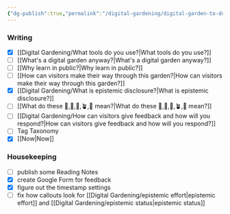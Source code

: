 ```yaml
---
{"dg-publish":true,"permalink":"/digital-gardening/digital-garden-to-do-list/","created":"2024-07-21T20:27:34.920+08:00","updated":"2024-07-29T11:39:47.164+08:00"}
---
```


### Writing
- [x] [[Digital Gardening/What tools do you use?\|What tools do you use?]]
- [ ] [[What's a digital garden anyway?\|What's a digital garden anyway?]]
- [ ] [[Why learn in public?\|Why learn in public?]]
- [ ] [[How can visitors make their way through this garden?\|How can visitors make their way through this garden?]]
- [x] [[Digital Gardening/What is epistemic disclosure?\|What is epistemic disclosure?]]
- [ ] [[What do these 🫚,🫛,🌱,🪴,🌳 mean?\|What do these 🫚,🫛,🌱,🪴,🌳 mean?]]
- [ ] [[Digital Gardening/How can visitors give feedback and how will you respond?\|How can visitors give feedback and how will you respond?]]
- [ ] Tag Taxonomy
- [x] [[Now\|Now]]

### Housekeeping
- [ ] publish some Reading Notes
- [x] create Google Form for feedback
- [x] figure out the timestamp settings
- [ ] fix how callouts look for [[Digital Gardening/epistemic effort\|epistemic effort]] and [[Digital Gardening/epistemic status\|epistemic status]]